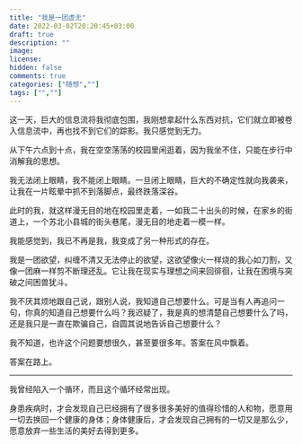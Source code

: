 ```yaml
---
title: "我是一团虚无"
date: 2022-03-02T20:20:45+03:00
draft: true
description: ""
image: 
license: 
hidden: false
comments: true
categories: ["随想",""]
tags: ["",""]
---
```


这一天，巨大的信息流将我彻底包围，我刚想拿起什么东西对抗，它们就立即被卷入信息流中，再也找不到它们的踪影。我只感觉到无力。

从下午六点到十点，我在空空荡荡的校园里闲逛着，因为我坐不住，只能在步行中消解我的思想。

我无法闭上眼睛，我不能闭上眼睛。一旦闭上眼睛，巨大的不确定性就向我袭来，让我在一片眩晕中抓不到落脚点，最终跌落深谷。

此时的我，就这样漫无目的地在校园里走着，一如我二十出头的时候，在家乡的街道上，一个苏北小县城的街头巷尾，漫无目的地走着一模一样。

我能感觉到，我已不再是我，我变成了另一种形式的存在。

我是一团欲望，纠缠不清又无法停止的欲望，这欲望像火一样烧的我心如刀割，又像一团麻一样剪不断理还乱。它让我在现实与理想之间来回徘徊，让我在困境与突破之间困兽犹斗。

我不厌其烦地跟自己说，跟别人说，我知道自己想要什么。可是当有人再追问一句，你真的知道自己想要什么吗？我迟疑了，我是真的想清楚自己想要什么了吗，还是我只是一直在欺骗自己，自圆其说地告诉自己想要什么？

我不知道，也许这个问题要想很久，甚至要很多年。答案在风中飘着。

答案在路上。
***
我曾经陷入一个循环，而且这个循环经常出现。

身患疾病时，才会发现自己已经拥有了很多很多美好的值得珍惜的人和物，愿意用一切去换回一个健康的身体；身体健康后，才会发现自己拥有的一切又是那么少，愿意放弃一些生活的美好去得到更多。